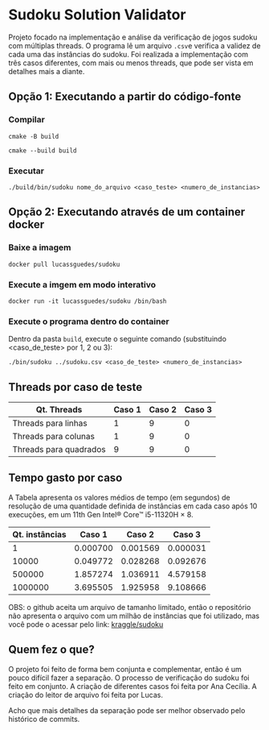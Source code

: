 # Sudoku Solution Validator

Projeto focado na implementação e análise da verificação de jogos sudoku com múltiplas threads. O programa lê um arquivo `.csv`e verifica a validez de cada uma das instâncias do sudoku.  Foi realizada a implementação com três casos diferentes, com mais ou menos threads, que pode ser vista em detalhes mais a diante.

## Opção 1: Executando a partir do código-fonte

### Compilar

`cmake -B build`


`cmake --build build`

### Executar

`./build/bin/sudoku nome_do_arquivo <caso_teste> <numero_de_instancias>`

## Opção 2: Executando através de um container docker

### Baixe a imagem

`docker pull lucassguedes/sudoku`

### Execute a imgem em modo interativo

`docker run -it lucassguedes/sudoku /bin/bash`

### Execute o programa dentro do container

Dentro da pasta `build`, execute o seguinte comando (substituindo <caso_de_teste> por 1, 2 ou 3):

`./bin/sudoku ../sudoku.csv <caso_de_teste> <numero_de_instancias>`

## Threads por caso de teste

| Qt. Threads            | Caso 1               | Caso 2            | Caso 3               | 
|------------------------|----------------------|-------------------|----------------------|
| Threads para linhas    |           1          |         9         |          0           |
| Threads para colunas   |           1          |         9         |          0           | 
| Threads para quadrados |           9          |         9         |          0           |

## Tempo gasto por caso

A Tabela apresenta os valores médios de tempo (em segundos) de resolução de uma quantidade definida de instâncias em cada caso após 10 execuções, em um 11th Gen Intel® Core™ i5-11320H × 8.

| Qt. instâncias   |        Caso 1        |      Caso 2       |       Caso 3         | 
|------------------|----------------------|-------------------|----------------------|
| 1                |       0.000700       |     0.001569      |      0.000031        |
| 10000            |       0.049772       |     0.028268      |      0.092676        |
| 500000           |       1.857274       |     1.036911      |      4.579158        | 
| 1000000          |       3.695505       |     1.925958      |      9.108666        |

OBS: o github aceita um arquivo de tamanho limitado, então o repositório não apresenta o arquivo com um milhão de instâncias que foi utilizado, mas você pode o acessar pelo link: [kraggle/sudoku](https://www.kaggle.com/datasets/bryanpark/sudoku)

## Quem fez o que?
O projeto foi feito de forma bem conjunta e complementar, então é um pouco difícil fazer a separação.
O processo de verificação do sudoku foi feito em conjunto.
A criação de diferentes casos foi feita por Ana Cecília.
A criação do leitor de arquivo foi feita por Lucas.

Acho que mais detalhes da separação pode ser melhor observado pelo histórico de commits.